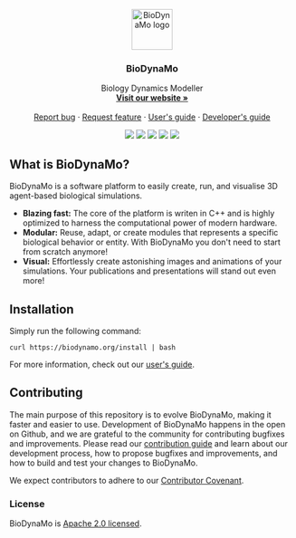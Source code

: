 <p align="center">
  <a href="http://biodynamo.org">
    <img src="https://biodynamo.org/images/bdm_logo_large.png" alt="BioDynaMo logo" width="72" height="72">
  </a>
</p>

<h3 align="center">BioDynaMo</h3>

<p align="center">
  Biology Dynamics Modeller
  <br>
  <a href="http://biodynamo.org/"><strong>Visit our website »</strong></a>
  <br>
  <br>
  <a href="https://github.com/BioDynaMo/biodynamo/issues/new">Report bug</a>
  ·
  <a href="https://github.com/BioDynaMo/biodynamo/issues/new">Request feature</a>
  ·
  <a href="https://biodynamo.org/docs/userguide/">User's guide</a>
  ·
  <a href="https://biodynamo.org/docs/devguide/">Developer's guide</a>
</p>

<p align="center">
  <a href="https://github.com/BioDynaMo/biodynamo/actions?query=workflow%3A%22Ubuntu+CI%22"><img src="https://github.com/BioDynaMo/biodynamo/workflows/Ubuntu%20CI/badge.svg?branch=github-actions"/></a>
  <a href="https://github.com/BioDynaMo/biodynamo/actions?query=workflow%3A%22CentOS+CI%22"><img src="https://github.com/BioDynaMo/biodynamo//workflows/CentOS%20CI/badge.svg?branch=github-actions"/></a>
  <a href="https://github.com/BioDynaMo/biodynamo/actions?query=workflow%3A%22macOS+CI%22"><img src="https://github.com/BioDynaMo/biodynamo//workflows/macOS%20CI/badge.svg?branch=github-actions"/></a>
  <a href="https://cernopenlab.slack.com/messages/biodynamo/"><img src="https://img.shields.io/badge/chat-on_slack-ff69b4.svg?style=flat"/></a>
  <a href="https://opensource.org/licenses/Apache-2.0"><img src="https://img.shields.io/badge/License-Apache%202.0-blue.svg"/></a>
</p>

## What is BioDynaMo?

BioDynaMo is a software platform to easily create, run, and visualise 3D agent-based biological simulations.
* **Blazing fast:** The core of the platform is writen in C++ and is highly optimized to harness the computational power of modern hardware.
* **Modular:** Reuse, adapt, or create modules that represents a specific biological behavior or entity. With BioDynaMo you don't need to start from scratch anymore!
* **Visual:** Effortlessly create astonishing images and animations of your simulations. Your publications and presentations will stand out even more!

## Installation

Simply run the following command:

```
curl https://biodynamo.org/install | bash
```

For more information, check out our [user's guide](https://biodynamo.org/docs/userguide/).

<!-- ## Examples
-- Show some nice visualizations here, with a one-liner explanation -->

## Contributing

The main purpose of this repository is to evolve BioDynaMo, making it faster and
easier to use. Development of BioDynaMo happens in the open on Github, and we are
grateful to the community for contributing bugfixes and improvements. Please read our [contribution guide](https://biodynamo.org/docs/devguide/contribute/) and learn about our development process, how to propose bugfixes and improvements, and how to build and test your changes to BioDynaMo.

We expect contributors to adhere to our [Contributor Covenant](https://github.com/BioDynaMo/biodynamo/blob/master/CODE_OF_CONDUCT.md).

### License

BioDynaMo is [Apache 2.0 licensed](./LICENSE).
